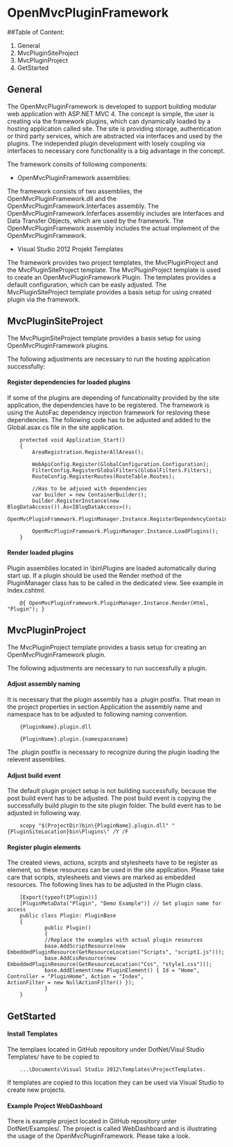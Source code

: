 # OpenMvcPluginFramework

##Table of Content:
1. General
2. MvcPluginSiteProject
3. MvcPluginProject
4. GetStarted

## General

The OpenMvcPluginFramework is developed to support building modular web application with ASP.NET MVC 4.
The concept is simple, the user is creating via the framework plugins, which can dynamically loaded by a hosting application
called site. The site is providing storage, authentication or third party services, which are abstracted via interfaces and used
by the plugins. The independed plugin development with losely coupling via interfaces to necessary core functionality is a big advantage in the concept.

The framework consits of following components:

- OpenMvcPluginFramework assemblies:

The framework consists of two assemblies, the OpenMvcPluginFramework.dll and the OpenMvcPluginFramework.Interfaces assembly.
The OpenMvcPluginFramework.Inferfaces assembly includes are Interfaces and Data Transfer Objects, which are used by the framework. The OpenMvcPluginFramework assembly includes the actual implement of the OpenMvcPluginFramework.

- Visual Studio 2012 Projekt Templates

The framework provides two project templates, the MvcPluginProject and the MvcPluginSiteProject template. The MvcPluginProject template is used to create an OpenMvcPluginFramework Plugin. The templates provides a default configuration, which can be easly adjusted. The MvcPluginSiteProject template provides a basis setup for using created plugin via the framework.


## MvcPluginSiteProject

The MvcPluginSiteProject template provides a basis setup for using OpenMvcPluginFramework plugins.

The following adjustments are necessary to run the hosting application successfully:

#### Register dependencies for loaded plugins

If some of the plugins are depending of funcationality provided by the site application, the dependencies have to be registered.
The framework is using the AutoFac dependency injection framework for resloving these dependencies.
The following code has to be adjusted and added to the Global.asax.cs file in the site application.

        protected void Application_Start()
        {
            AreaRegistration.RegisterAllAreas();

            WebApiConfig.Register(GlobalConfiguration.Configuration);
            FilterConfig.RegisterGlobalFilters(GlobalFilters.Filters);
            RouteConfig.RegisterRoutes(RouteTable.Routes);

            //Has to be adjused with dependencies
            var builder = new ContainerBuilder();
            builder.RegisterInstance(new BlogDataAccess()).As<IBlogDataAccess>();
            OpenMvcPluginFramework.PluginManager.Instance.RegisterDependencyContainer(builder.Build());

            OpenMvcPluginFramework.PluginManager.Instance.LoadPlugins();
        }

#### Render loaded plugins

Plugin assemblies located in \bin\Plugins are loaded automatically during start up. If a plugin should be 
used the Render method of the PluginManager class has to be called in the dedicated view. See example in Index.cshtml.


        @{ OpenMvcPluginFramework.PluginManager.Instance.Render(Html, "Plugin"); }


## MvcPluginProject
The MvcPluginProject template provides a basis setup for creating an OpenMvcPluginFramework plugin.

The following adjustments are necessary to run successfully a plugin.

#### Adjust assembly naming

It is necessary that the plugin assembly has a .plugin postfix. That mean in the project properties in section Application
the assembly name and namespace has to be adjusted to following naming convention.


        {PluginName}.plugin.dll
        
        {PluginName}.plugin.{namespacename}


The .plugin postfix is necessary to recognize during the plugin loading the relevent assemblies.

#### Adjust build event

The default plugin project setup is not building successfully, because the post build event has to be adjusted.
The post build event is copying the successfully build plugin to the site plugin folder. The build event has to be adjusted
in following way.


        xcopy "$(ProjectDir)bin\{PluginName}.plugin.dll" "{PluginSiteLocation}bin\Plugins\" /Y /F


#### Register plugin elements

The created views, actions, scirpts and stylesheets have to be register as element, so these resources can be used in the 
site application. Please take care that scripts, stylesheets and views are marked as embedded resources. 
The following lines has to be adjusted in the Plugin class.


        [Export(typeof(IPlugin))]
        [PluginMetaData("Plugin", "Demo Example")] // Set plugin name for access
        public class Plugin: PluginBase
        {
                public Plugin()
                {
                //Replace the examples with actual plugin resources
                base.AddScriptResource(new EmbeddedPluginResource(GetResourceLocation("Scripts", "script1.js")));
                base.AddCssResource(new EmbeddedPluginResource(GetResourceLocation("Css", "style1.css")));
                base.AddElement(new PluginElement() { Id = "Home", Controller = "PluginHome", Action = "Index",                       ActionFilter = new NullActionFilter() });
                }
        }

## GetStarted

#### Install Templates

The templaes located in GitHub repository under DotNet/Visul Studio Templates/ have to be copied to

        ...\Documents\Visual Studio 2012\Templates\ProjectTemplates.

If templates are copied to this location they can be used via Visual Studio to create new projects.

#### Example Project WebDashboard

There is example project located in GitHub repository unter DotNet/Examples/. The project is called WebDashboard and is 
illustrating the usage of the OpenMvcPluginFramework. Please take a look.
